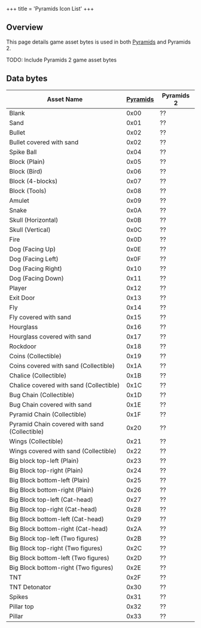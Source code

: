 +++
title = 'Pyramids Icon List'
+++

## Overview

This page details game asset bytes is used in both
[Pyramids](Pyramids_3DSWare "wikilink") and Pyramids 2.

TODO: Include Pyramids 2 game asset bytes

## Data bytes

| Asset Name                                    | [Pyramids](Pyramids_3DSWare "wikilink")   | Pyramids 2   |
|-----------------------------------------------|---------------------------------------------|--------------|
| Blank                                         | 0x00                                        | ??           |
| Sand                                          | 0x01                                        | ??           |
| Bullet                                        | 0x02                                        | ??           |
| Bullet covered with sand                      | 0x02                                        | ??           |
| Spike Ball                                    | 0x04                                        | ??           |
| Block (Plain)                                 | 0x05                                        | ??           |
| Block (Bird)                                  | 0x06                                        | ??           |
| Block (4-blocks)                              | 0x07                                        | ??           |
| Block (Tools)                                 | 0x08                                        | ??           |
| Amulet                                        | 0x09                                        | ??           |
| Snake                                         | 0x0A                                        | ??           |
| Skull (Horizontal)                            | 0x0B                                        | ??           |
| Skull (Vertical)                              | 0x0C                                        | ??           |
| Fire                                          | 0x0D                                        | ??           |
| Dog (Facing Up)                               | 0x0E                                        | ??           |
| Dog (Facing Left)                             | 0x0F                                        | ??           |
| Dog (Facing Right)                            | 0x10                                        | ??           |
| Dog (Facing Down)                             | 0x11                                        | ??           |
| Player                                        | 0x12                                        | ??           |
| Exit Door                                     | 0x13                                        | ??           |
| Fly                                           | 0x14                                        | ??           |
| Fly covered with sand                         | 0x15                                        | ??           |
| Hourglass                                     | 0x16                                        | ??           |
| Hourglass covered with sand                   | 0x17                                        | ??           |
| Rockdoor                                      | 0x18                                        | ??           |
| Coins (Collectible)                           | 0x19                                        | ??           |
| Coins covered with sand (Collectible)         | 0x1A                                        | ??           |
| Chalice (Collectible)                         | 0x1B                                        | ??           |
| Chalice covered with sand (Collectible)       | 0x1C                                        | ??           |
| Bug Chain (Collectible)                       | 0x1D                                        | ??           |
| Bug Chain covered with sand                   | 0x1E                                        | ??           |
| Pyramid Chain (Collectible)                   | 0x1F                                        | ??           |
| Pyramid Chain covered with sand (Collectible) | 0x20                                        | ??           |
| Wings (Collectible)                           | 0x21                                        | ??           |
| Wings covered with sand (Collectible)         | 0x22                                        | ??           |
| Big block top-left (Plain)                    | 0x23                                        | ??           |
| Big Block top-right (Plain)                   | 0x24                                        | ??           |
| Big Block bottom-left (Plain)                 | 0x25                                        | ??           |
| Big Block bottom-right (Plain)                | 0x26                                        | ??           |
| Big Block top-left (Cat-head)                 | 0x27                                        | ??           |
| Big Block top-right (Cat-head)                | 0x28                                        | ??           |
| Big Block bottom-left (Cat-head)              | 0x29                                        | ??           |
| Big Block bottom-right (Cat-head)             | 0x2A                                        | ??           |
| Big Block top-left (Two figures)              | 0x2B                                        | ??           |
| Big Block top-right (Two figures)             | 0x2C                                        | ??           |
| Big Block bottom-left (Two figures)           | 0x2D                                        | ??           |
| Big Block bottom-right (Two figures)          | 0x2E                                        | ??           |
| TNT                                           | 0x2F                                        | ??           |
| TNT Detonator                                 | 0x30                                        | ??           |
| Spikes                                        | 0x31                                        | ??           |
| Pillar top                                    | 0x32                                        | ??           |
| Pillar                                        | 0x33                                        | ??           |
